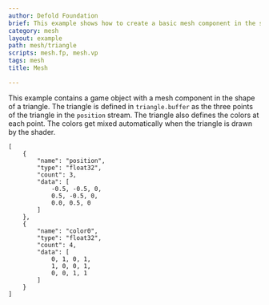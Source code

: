```yaml
---
author: Defold Foundation
brief: This example shows how to create a basic mesh component in the shape of a triangle.
category: mesh
layout: example
path: mesh/triangle
scripts: mesh.fp, mesh.vp
tags: mesh
title: Mesh

---
```


This example contains a game object with a mesh component in the shape of a triangle. The triangle is defined in `triangle.buffer` as the three points of the triangle in the `position` stream. The triangle also defines the colors at each point. The colors get mixed automatically when the triangle is drawn by the shader.

```
[
    {
        "name": "position",
        "type": "float32",
        "count": 3,
        "data": [
            -0.5, -0.5, 0,
            0.5, -0.5, 0,
            0.0, 0.5, 0
        ]
    },
    {
        "name": "color0",
        "type": "float32",
        "count": 4,
        "data": [
            0, 1, 0, 1,
            1, 0, 0, 1,
            0, 0, 1, 1
        ]
    }
]
```